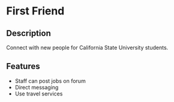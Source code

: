 # First Friend

## Description

Connect with new people for California State University students.

## Features

- Staff can post jobs on forum
- Direct messaging
- Use travel services
